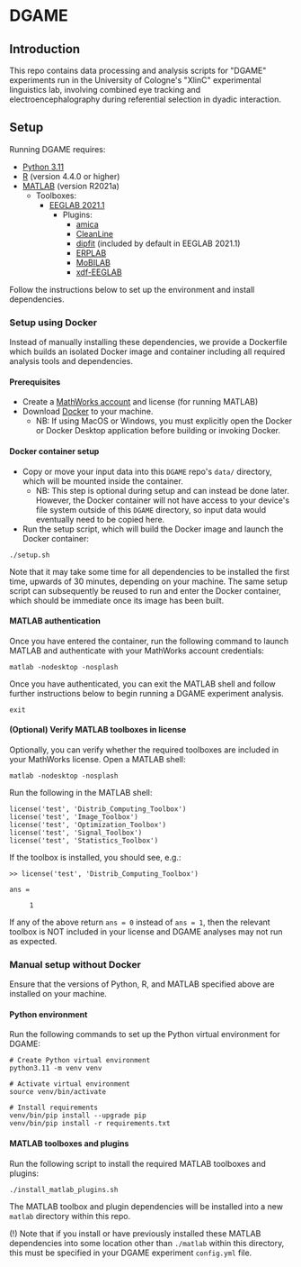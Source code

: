 # DGAME
## Introduction
This repo contains data processing and analysis scripts for "DGAME" experiments run in the University of Cologne's "XlinC" experimental linguistics lab, involving combined eye tracking and electroencephalography during referential selection in dyadic interaction.

## Setup
Running DGAME requires:
- [Python 3.11](https://www.python.org/downloads/release/python-3110/)
- [R](https://www.r-project.org/) (version 4.4.0 or higher)
- [MATLAB](https://www.mathworks.com/help/install/ug/install-products-with-internet-connection.html) (version R2021a)
    - Toolboxes:
        - [EEGLAB 2021.1](https://sccn.ucsd.edu/eeglab/download/daily/eeglab2021.1.zip)
            - Plugins:
                - [amica](https://sccn.ucsd.edu/~jason/amica_web.html)
                - [CleanLine](https://github.com/sccn/cleanline)
                - [dipfit](https://eeglab.org/plugins/dipfit/) (included by default in EEGLAB 2021.1)
                - [ERPLAB](https://erpinfo.org/erplab)
                - [MoBILAB](https://github.com/sccn/mobilab)
                - [xdf-EEGLAB](https://github.com/xdf-modules/xdf-EEGLAB/)

Follow the instructions below to set up the environment and install dependencies.

### Setup using Docker
Instead of manually installing these dependencies, we provide a Dockerfile which builds an isolated Docker image and container including all required analysis tools and dependencies.

#### Prerequisites
- Create a [MathWorks account](https://www.mathworks.com/mwaccount/account/create?uri=) and license (for running MATLAB)
- Download [Docker](https://docs.docker.com/get-started/get-docker/) to your machine.
    - NB: If using MacOS or Windows, you must explicitly open the Docker or Docker Desktop application before building or invoking Docker.

#### Docker container setup
- Copy or move your input data into this `DGAME` repo's `data/` directory, which will be mounted inside the container.
    - NB: This step is optional during setup and can instead be done later. However, the Docker container will not have access to your device's file system outside of this `DGAME` directory, so input data would eventually need to be copied here.
- Run the setup script, which will build the Docker image and launch the Docker container:
```
./setup.sh
```
Note that it may take some time for all dependencies to be installed the first time, upwards of 30 minutes, depending on your machine.
The same setup script can subsequently be reused to run and enter the Docker container, which should be immediate once its image has been built.

#### MATLAB authentication
Once you have entered the container, run the following command to launch MATLAB and authenticate with your MathWorks account credentials:
```
matlab -nodesktop -nosplash
```
Once you have authenticated, you can exit the MATLAB shell and follow further instructions below to begin running a DGAME experiment analysis.
```
exit
```

#### (Optional) Verify MATLAB toolboxes in license
Optionally, you can verify whether the required toolboxes are included in your MathWorks license. Open a MATLAB shell:
```
matlab -nodesktop -nosplash
```
Run the following in the MATLAB shell:
```
license('test', 'Distrib_Computing_Toolbox')
license('test', 'Image_Toolbox')
license('test', 'Optimization_Toolbox')
license('test', 'Signal_Toolbox')
license('test', 'Statistics_Toolbox')
```
If the toolbox is installed, you should see, e.g.:
```
>> license('test', 'Distrib_Computing_Toolbox')

ans =

     1
```


If any of the above return `ans = 0` instead of `ans = 1`, then the relevant toolbox is NOT included in your license and DGAME analyses may not run as expected.


### Manual setup without Docker
Ensure that the versions of Python, R, and MATLAB specified above are installed on your machine.

#### Python environment
Run the following commands to set up the Python virtual environment for DGAME:
```
# Create Python virtual environment
python3.11 -m venv venv

# Activate virtual environment
source venv/bin/activate

# Install requirements
venv/bin/pip install --upgrade pip
venv/bin/pip install -r requirements.txt
```

#### MATLAB toolboxes and plugins
Run the following script to install the required MATLAB toolboxes and plugins:
```
./install_matlab_plugins.sh
```
The MATLAB toolbox and plugin dependencies will be installed into a new `matlab` directory within this repo.

(!) Note that if you install or have previously installed these MATLAB dependencies into some location other than `./matlab` within this directory, this must be specified in your DGAME experiment `config.yml` file.
